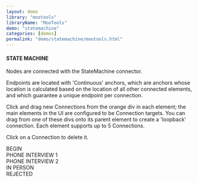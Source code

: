 ```yaml
---
layout: demo
library: "mootools"
libraryName: "MooTools"
demo: "statemachine"
categories: [demos]
permalink: "demo/statemachine/mootools.html"
---
```


<div class="explanation">
	<h4>STATE MACHINE</h4>
	<p>Nodes are connected with the StateMachine connector.</p>
	<p>Endpoints are located with 'Continuous' anchors, which are anchors whose location is calculated based on the location of all other connected elements, and which guarantee a unique endpoint per connection.
	</p>                                
	<p>Click and drag new Connections from the orange div in each element; the main elements in the UI are configured to be Connection targets. You can drag from one of these divs onto its parent element to create a 'loopback' connection. Each element supports up to 5 Connections.</p>
	<p>Click on a Connection to delete it.</p>
</div>  
<div class="demo statemachine-demo" id="statemachine-demo">
	<div class="w" id="opened">BEGIN<div class="ep"></div></div>
	<div class="w" id="phone1">PHONE INTERVIEW 1<div class="ep"></div></div>
	<div class="w" id="phone2">PHONE INTERVIEW 2<div class="ep"></div></div>
	<div class="w" id="inperson">IN PERSON<div class="ep"></div></div>
	<div class="w" id="rejected">REJECTED<div class="ep"></div></div>                           
</div>
